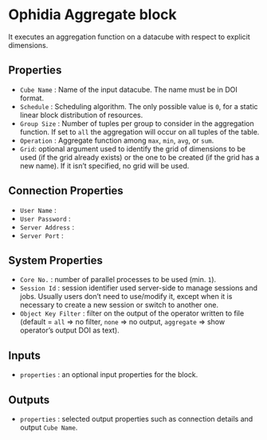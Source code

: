 # Ophidia Aggregate block

It executes an aggregation function on a datacube with respect to explicit dimensions.


## Properties
  -  `Cube Name` : Name of the input datacube. The name must be in DOI format.
  -  `Schedule` : Scheduling algorithm. The only possible value is `0`, for a static linear block distribution of resources.
  -  `Group Size` : Number of tuples per group to consider in the aggregation function. If set to `all` the aggregation will occur on all tuples of the table.
  -  `Operation` : Aggregate function among `max`, `min`, `avg`, or `sum`.
  -  `Grid`: optional argument used to identify the grid of dimensions to be used (if the grid already exists) or the one to be created (if the grid has a new name). If it isn’t specified, no grid will be used.

## Connection Properties
  -  `User Name` : 
  -  `User Password` : 
  -  `Server Address` : 
  -  `Server Port` : 

## System Properties
  -  `Core No.` : number of parallel processes to be used (min. `1`).
  -  `Session Id` : session identifier used server-side to manage sessions and jobs. Usually users don’t need to use/modify it, except when it is necessary to create a new session or switch to another one.
  -  `Object Key Filter` : filter on the output of the operator written to file (default = `all` => no filter, `none` => no output, `aggregate` =>  show operator’s output DOI as text). 


## Inputs
  -  `properties` : an optional input properties for the block.


## Outputs
  -  `properties` : selected output properties such as connection details and output `Cube Name`.
